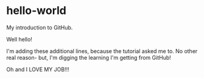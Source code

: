 # hello-world
My introduction to GitHub.

Well hello!

I'm adding these additional lines, because the tutorial asked me to.
No other real reason- but, I'm digging the learning I'm getting from GitHub!

Oh and I LOVE MY JOB!!!
